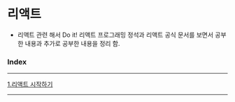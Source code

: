 # 리액트

- 리액트 관련 해서 Do it! 리액트 프로그래밍 정석과 리액트 공식 문서를 보면서 공부한 내용과 추가로 공부한 내용을 정리 함.

### Index

---

[1.리액트 시작하기](#)

---
